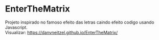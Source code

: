 # EnterTheMatrix
Projeto inspirado no famoso efeito das letras caindo efeito codigo usando Javascript.
<br>
Visualizar: 
<a href="https://danvneitzel.github.io/EnterTheMatrix/" target="_blank">
  https://danvneitzel.github.io/EnterTheMatrix/
</a>
